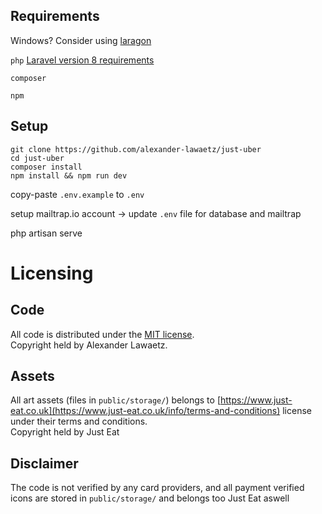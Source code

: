 ## Requirements
Windows? Consider using [laragon](https://laragon.org/)

``php`` [Laravel version 8 requirements](https://laravel.com/docs/8.x/installation#server-requirements)

``composer``

``npm``

## Setup
```
git clone https://github.com/alexander-lawaetz/just-uber
cd just-uber
composer install
npm install && npm run dev
```

copy-paste ``.env.example`` to ``.env``

setup mailtrap.io account -> update ``.env`` file for database and mailtrap


php artisan serve

# Licensing

## Code

All code is distributed under the [MIT license](LICENSE.md).  
Copyright held by Alexander Lawaetz.

## Assets

All art assets (files in ``public/storage/``) belongs to [https://www.just-eat.co.uk](https://www.just-eat.co.uk/info/terms-and-conditions) license under their terms and conditions.  
Copyright held by Just Eat 

## Disclaimer

The code is not verified by any card providers, and all payment verified icons are stored in ``public/storage/`` and belongs too Just Eat aswell
